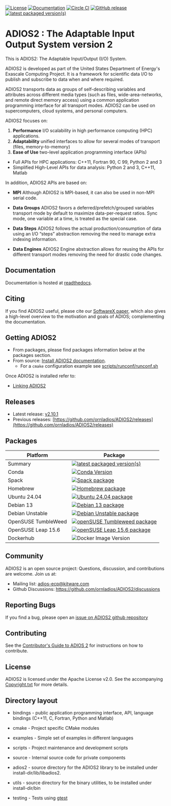 [![License](https://img.shields.io/badge/License-Apache%202.0-blue.svg)](https://opensource.org/licenses/Apache-2.0)
[![Documentation](https://readthedocs.org/projects/adios2/badge/?version=latest)](https://adios2.readthedocs.io/en/latest/?badge=latest)
[![Circle CI](https://circleci.com/gh/ornladios/ADIOS2.svg?style=shield)](https://circleci.com/gh/ornladios/ADIOS2)
[![GitHub release](https://img.shields.io/github/release/ornladios/adios2/all.svg)]()
[![latest packaged version(s)](https://repology.org/badge/latest-versions/adios2.svg)](https://repology.org/project/adios2/versions) 

# ADIOS2 : The Adaptable Input Output System version 2

This is ADIOS2: The Adaptable Input/Output (I/O) System.

ADIOS2 is developed as part of the United States Department of Energy's Exascale Computing Project.
It is a framework for scientific data I/O to publish and subscribe to data when and where required.

ADIOS2 transports data as groups of self-describing variables and attributes across different media types (such as files, wide-area-networks, and remote direct memory access) using a common application programming interface for all transport modes.
ADIOS2 can be used on supercomputers, cloud systems, and personal computers.

ADIOS2 focuses on:

1. **Performance** I/O scalability in high performance computing (HPC) applications.
2. **Adaptability** unified interfaces to allow for several modes of transport (files, memory-to-memory)
3. **Ease of Use** two-level application programming interface (APIs)
* Full APIs for HPC applications: C++11, Fortran 90, C 99, Python 2 and 3
* Simplified High-Level APIs for data analysis: Python 2 and 3, C++11, Matlab

In addition, ADIOS2 APIs are based on:

* **MPI** Although ADIOS2 is MPI-based, it can also be used in non-MPI serial code.

* **Data Groups** ADIOS2 favors a deferred/prefetch/grouped variables transport mode by default to maximize data-per-request ratios.
Sync mode, one variable at a time, is treated as the special case.

* **Data Steps** ADIOS2 follows the actual production/consumption of data using an I/O “steps” abstraction removing the need to manage extra indexing information.

* **Data Engines** ADIOS2 Engine abstraction allows for reusing the APIs for different transport modes removing the need for drastic code changes.

## Documentation

Documentation is hosted at [readthedocs](https://adios2.readthedocs.io).

## Citing

If you find ADIOS2 useful, please cite our [SoftwareX paper](https://doi.org/10.1016/j.softx.2020.100561), which also gives a high-level overview to the motivation and goals of ADIOS; complementing the documentation.

## Getting ADIOS2

* From packages, please find packages information below at the packages section.
* From source: [Install ADIOS2 documentation](https://adios2.readthedocs.io/en/latest/setting_up/setting_up.html#).
  - For a `cmake` configuration example see [scripts/runconf/runconf.sh](https://github.com/ornladios/ADIOS2/blob/master/scripts/runconf/runconf.sh)

Once ADIOS2 is installed refer to:

* [Linking ADIOS2](https://adios2.readthedocs.io/en/latest/setting_up/setting_up.html#linking-adios-2)

## Releases

* Latest release: [v2.10.1](https://github.com/ornladios/ADIOS2/releases/tag/v2.10.1)
* Previous releases: [https://github.com/ornladios/ADIOS2/releases](https://github.com/ornladios/ADIOS2/releases)

## Packages

| Platform            | Package                                                                                                                                                    |
|---------------------|------------------------------------------------------------------------------------------------------------------------------------------------------------|
| Summary             | [![latest packaged version(s)](https://repology.org/badge/latest-versions/adios2.svg)](https://repology.org/project/adios2/versions)                       |
| Conda               | [![Conda Version](https://img.shields.io/conda/vn/conda-forge/adios2)](https://anaconda.org/conda-forge/adios2)                                            |
| Spack               | [![Spack package](https://repology.org/badge/version-for-repo/spack/adios2.svg)](https://repology.org/project/adios2/versions)                             |
| Homebrew            | [![Homebrew package](https://repology.org/badge/version-for-repo/homebrew/adios2.svg)](https://repology.org/project/adios2/versions)                       |
| Ubuntu 24.04        | [![Ubuntu 24.04 package](https://repology.org/badge/version-for-repo/ubuntu_24_04/adios2.svg)](https://repology.org/project/adios2/versions)               |
| Debian 13           | [![Debian 13 package](https://repology.org/badge/version-for-repo/debian_13/adios2.svg)](https://repology.org/project/adios2/versions)                     |
| Debian Unstable     | [![Debian Unstable package](https://repology.org/badge/version-for-repo/debian_unstable/adios2.svg)](https://repology.org/project/adios2/versions)         |
| OpenSUSE TumbleWeed | [![openSUSE Tumbleweed package](https://repology.org/badge/version-for-repo/opensuse_tumbleweed/adios2.svg)](https://repology.org/project/adios2/versions) |
| OpenSUSE Leap 15.6  | [![openSUSE Leap 15.6 package](https://repology.org/badge/version-for-repo/opensuse_leap_15_6/adios2.svg)](https://repology.org/project/adios2/versions)   |
| Dockerhub           | ![Docker Image Version](https://img.shields.io/docker/v/ornladios/adios2)                                                                                  |

## Community

ADIOS2 is an open source project: Questions, discussion, and contributions are welcome. Join us at:

- Mailing list: adios-ecp@kitware.com
- Github Discussions: https://github.com/ornladios/ADIOS2/discussions

## Reporting Bugs

If you find a bug, please open an [issue on ADIOS2 github repository](https://github.com/ornladios/ADIOS2/issues)

## Contributing

See the [Contributor's Guide to ADIOS 2](Contributing.md) for instructions on how to contribute.

## License
ADIOS2 is licensed under the Apache License v2.0.
See the accompanying [Copyright.txt](Copyright.txt) for more details.

## Directory layout

* bindings - public application programming interface, API, language bindings (C++11, C, Fortran, Python and Matlab)

* cmake - Project specific CMake modules

* examples - Simple set of examples in different languages

* scripts - Project maintenance and development scripts

* source - Internal source code for private components
* adios2 - source directory for the ADIOS2 library to be installed under install-dir/lib/libadios2.
* utils  - source directory for the binary utilities, to be installed under install-dir/bin

* testing - Tests using [gtest](https://github.com/google/googletest)
